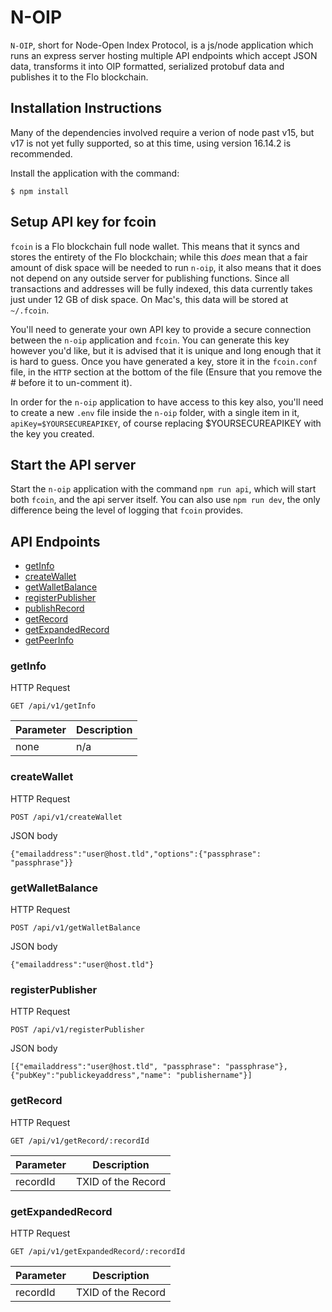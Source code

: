 # N-OIP

`N-OIP`, short for Node-Open Index Protocol, is a js/node application which runs an express server hosting multiple API endpoints which accept JSON data, transforms it into OIP formatted, serialized protobuf data and publishes it to the Flo blockchain.

## Installation Instructions

Many of the dependencies involved require a verion of node past v15, but v17 is not yet fully supported, so at this time, using version 16.14.2 is recommended.

Install the application with the command:

``` $ npm install ```

## Setup API key for fcoin

`fcoin` is a Flo blockchain full node wallet. This means that it syncs and stores the entirety of the Flo blockchain; while this *does* mean that a fair amount of disk space will be needed to run `n-oip`, it also means that it does not depend on any outside server for publishing functions. Since all transactions and addresses will be fully indexed, this data currently takes just under 12 GB of disk space. On Mac's, this data will be stored at `~/.fcoin`.

You'll need to generate your own API key to provide a secure connection between the `n-oip` application and `fcoin`. You can generate this key however you'd like, but it is advised that it is unique and long enough that it is hard to guess. Once you have generated a key, store it in the `fcoin.conf` file, in the `HTTP` section at the bottom of the file (Ensure that you remove the # before it to un-comment it).

In order for the `n-oip` application to have access to this key also, you'll need to create a new `.env` file inside the `n-oip` folder, with a single item in it, `apiKey=$YOURSECUREAPIKEY`, of course replacing $YOURSECUREAPIKEY with the key you created.

## Start the API server

Start the `n-oip` application with the command `npm run api`, which will start both `fcoin`, and the api server itself. You can also use `npm run dev`, the only difference being the level of logging that `fcoin` provides.

## API Endpoints

 * [getInfo](#getInfo)
 * [createWallet](#createWallet)
 * [getWalletBalance](#getWalletBalance)
 * [registerPublisher](#registerPublisher)
 * [publishRecord](#publishRecord)
 * [getRecord](#getRecord)
 * [getExpandedRecord](#getExpandedRecord)
 * [getPeerInfo](#getPeerInfo)

### getInfo

HTTP Request

`GET /api/v1/getInfo`

<table><thead>
<tr>
<th>Parameter</th>
<th>Description</th>
</tr>
</thead><tbody>
<tr>
<td>none</td>
<td>n/a</td>
</tr>
</tbody></table>

### createWallet

HTTP Request

`POST /api/v1/createWallet`

JSON body

```{"emailaddress":"user@host.tld","options":{"passphrase": "passphrase"}}```

### getWalletBalance

HTTP Request

`POST /api/v1/getWalletBalance`

JSON body

```{"emailaddress":"user@host.tld"}```

### registerPublisher

HTTP Request

`POST /api/v1/registerPublisher`

JSON body

```[{"emailaddress":"user@host.tld", "passphrase": "passphrase"},{"pubKey":"publickeyaddress","name": "publishername"}]```

### getRecord

HTTP Request

`GET /api/v1/getRecord/:recordId`

<table><thead>
<tr>
<th>Parameter</th>
<th>Description</th>
</tr>
</thead><tbody>
<tr>
<td>recordId</td>
<td>TXID of the Record</td>
</tr>
</tbody></table>

### getExpandedRecord

HTTP Request

`GET /api/v1/getExpandedRecord/:recordId`

<table><thead>
<tr>
<th>Parameter</th>
<th>Description</th>
</tr>
</thead><tbody>
<tr>
<td>recordId</td>
<td>TXID of the Record</td>
</tr>
</tbody></table>
